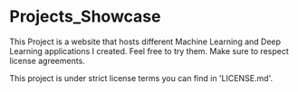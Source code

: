 # Projects_Showcase

This Project is a website that hosts different Machine Learning and Deep Learning applications I created.
Feel free to try them. Make sure to respect license agreements.

This project is under strict license terms you can find in 'LICENSE.md'.
